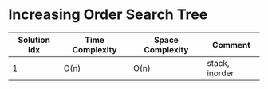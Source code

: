 # Increasing Order Search Tree

| Solution Idx | Time Complexity | Space Complexity | Comment        |
| ------------ | --------------- | ---------------- | -------------- |
| 1            | O(n)            | O(n)             | stack, inorder |
